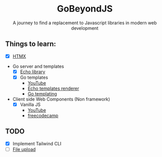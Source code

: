 <h1 align="center">GoBeyondJS</h1>
<p align="center">A journey to find a replacement to Javascript libraries in modern web development</p>

## Things to learn:
- [x] [HTMX](https://htmx.org)
- Go server and templates
    - [x] [Echo library](https://echo.labstack.com/docs/quick-start)
    - [x] Go templates
        - [YouTube](https://www.youtube.com/watch?v=k5wJv4XO7a0)
        - [Echo templates renderer](https://echo.labstack.com/docs/templates)
        - [Go templating](https://pkg.go.dev/text/template)
- Client side Web Components (Non framework)
    - [x] Vanilla JS
      - [YouTube](https://www.youtube.com/watch?v=j0qG-afD244&t=600s)
      - [freecodecamp](https://www.freecodecamp.org/news/reusable-html-components-how-to-reuse-a-header-and-footer-on-a-website/)

## TODO
- [x] Implement Tailwind CLI
- [ ] [File upload](https://htmx.org/examples/file-upload/)
